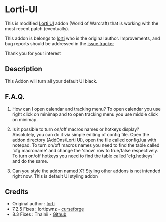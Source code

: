 # Lorti-UI
This is modified [Lorti UI](https://www.wowinterface.com/downloads/info22483-LortiUI.html) addon (World of Warcraft) that is working with the most recent patch (eventually).

This addon is belongs to [lorti](https://www.wowinterface.com/downloads/info22483-LortiUI.html) who is the original author.
Improvements, and bug reports should be addressed in the [issue tracker](https://github.com/Thainii/Lorti-UI/issues)


Thank you for your interest



Description
-----------
This Addon will turn all your default UI black.

F.A.Q.
-----------
1. How can I open calendar and tracking menu?
    To open calendar you use right click on minimap and to open tracking menu you use middle click on minimap.

2. Is it possible to turn on/off macros names or hotkeys display?
    Absolutely, you can do it via simple editing of config file. Open the addon directory (AddOns/Lorti UI), open the file called   config.lua with notepad. To turn on/off macros names you need to find the table called 'cfg.macroname' and change the 'show' row to true/false respectively. To turn on/off hotkeys you need to find the table called 'cfg.hotkeys' and do the same.

3. Can you style the addon named X?
    Styling other addons is not intended right now. This is default UI styling addon

Credits
-------
- Original author : [lorti](https://www.wowinterface.com/downloads/info22483-LortiUI.html)
- 7.2.5 Fixes : lortipwnz - [curseforge](https://www.curseforge.com/wow/addons/lorti_ui)
- 8.3 Fixes : Thainii - [Github](https://github.com/Thainii/Lorti-UI)
